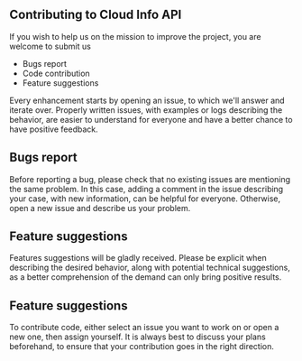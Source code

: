 ## Contributing to Cloud Info API

If you wish to help us on the mission to improve the project, you are welcome to submit us
- Bugs report
- Code contribution
- Feature suggestions

Every enhancement starts by opening an issue, to which we'll answer and iterate over.
Properly written issues, with examples or logs describing the behavior, are easier to understand for everyone and have a better chance to have positive feedback.

## Bugs report
Before reporting a bug, please check that no existing issues are mentioning the same problem. In this case, adding a comment in the issue describing your case, with new information, can be helpful for everyone.
Otherwise, open a new issue and describe us your problem.

## Feature suggestions
Features suggestions will be gladly received.
Please be explicit when describing the desired behavior, along with potential technical suggestions, as a better comprehension of the demand can only bring positive results.

## Feature suggestions
To contribute code, either select an issue you want to work on or open a new one, then assign yourself.
It is always best to discuss your plans beforehand, to ensure that your contribution goes in the right direction.